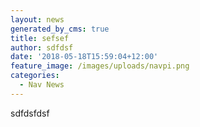 ```yaml
---
layout: news
generated_by_cms: true
title: sefsef
author: sdfdsf
date: '2018-05-18T15:59:04+12:00'
feature_image: /images/uploads/navpi.png
categories:
  - Nav News
---
```

sdfdsfdsf
